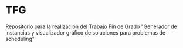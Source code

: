 # TFG

Repositorio para la realización del Trabajo Fin de Grado "Generador de instancias y visualizador gráfico de soluciones para problemas de scheduling"
